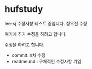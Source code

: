 # hufstudy
lee-sj 수정사항 테스트 중입니다. 
정우진 수정



여기에 추가 수정을 하려고 합니다.


수정을 하려고 합니다. 

- commit: n차 수정
- readme.md : 구체적인 수정사항 기입
